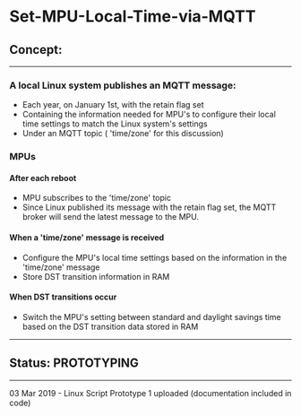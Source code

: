 # Set-MPU-Local-Time-via-MQTT

## Concept:
---
### A local Linux system publishes an MQTT message:
* Each year, on January 1st, with the retain flag set
* Containing the information needed for MPU's to configure their local time settings to match the Linux system's settings
* Under an MQTT topic ( 'time/zone' for this discussion)
### MPUs
#### After each reboot
* MPU subscribes to the 'time/zone' topic
* Since Linux published its message with the retain flag set, the MQTT broker will send the latest message to the MPU.
#### When a 'time/zone' message is received
* Configure the MPU's local time settings based on the information in the 'time/zone' message
* Store DST transition information in RAM
#### When DST transitions occur
* Switch the MPU's setting between standard and daylight savings time based on the DST transition data stored in RAM
---

## Status: PROTOTYPING
---
03 Mar 2019 - Linux Script Prototype 1 uploaded (documentation included in code)

